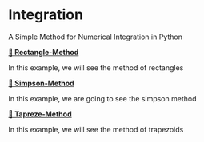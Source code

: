 # Integration
A Simple Method for Numerical Integration in Python

**[📁 Rectangle-Method](/Integration/Rectangle)**

In this example, we will see the method of rectangles

**[📁 Simpson-Method](/Integration/Simpson)**

In this example, we are going to see the simpson method

**[📁 Tapreze-Method](/Integration/Tapreze)**

In this example, we will see the method of trapezoids

